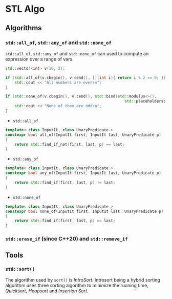 # STL Algo

## Algorithms

### `std::all_of`, `std::any_of` and `std::none_of`

`std::all_of`, `std::any_of` and `std::none_of` can used to compute an expression over a range of vars. 
```cpp
std::vector<int> v(10, 2);

if (std::all_of(v.cbegin(), v.cend(), [](int i){ return i % 2 == 0; })) {
    std::cout << "All numbers are even\n";
}

if (std::none_of(v.cbegin(), v.cend(), std::bind(std::modulus<>(), 
                                                    std::placeholders::_1, 2))) {
    std::cout << "None of them are odd\n";
}
```

* `std::all_of`
```cpp
template< class InputIt, class UnaryPredicate >
constexpr bool all_of(InputIt first, InputIt last, UnaryPredicate p)
{
    return std::find_if_not(first, last, p) == last;
}
```

* `std::any_of`
```cpp
template< class InputIt, class UnaryPredicate >
constexpr bool any_of(InputIt first, InputIt last, UnaryPredicate p)
{
    return std::find_if(first, last, p) != last;
}
```

* `std::none_of`
```cpp
template< class InputIt, class UnaryPredicate >
constexpr bool none_of(InputIt first, InputIt last, UnaryPredicate p)
{
    return std::find_if(first, last, p) == last;
}
```

### `std::erase_if` (since C++20) and `std::remove_if`



## Tools

### `std::sort()`

The algorithm used by `sort()` is *IntroSort*. Introsort being a hybrid sorting algorithm uses three sorting algorithm to minimize the running time, *Quicksort*, *Heapsort* and *Insertion Sort*. 
